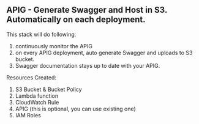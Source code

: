 ## APIG - Generate Swagger and Host in S3. Automatically on each deployment.

This stack will do following:
1. continuously monitor the APIG
2. on every APIG deployment, auto generate Swagger and uploads to S3 bucket.
3. Swagger documentation stays up to date with your APIG.

Resources Created:
1. S3 Bucket & Bucket Policy
2. Lambda function
3. CloudWatch Rule
4. APIG (this is optional, you can use existing one)
5. IAM Roles 
